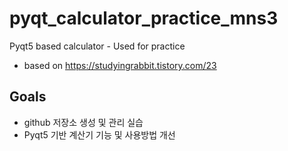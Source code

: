 # pyqt_calculator_practice_mns3
Pyqt5 based calculator - Used for practice
* based on https://studyingrabbit.tistory.com/23

## Goals
* github 저장소 생성 및 관리 실습
* Pyqt5 기반 계산기 기능 및 사용방법 개선
